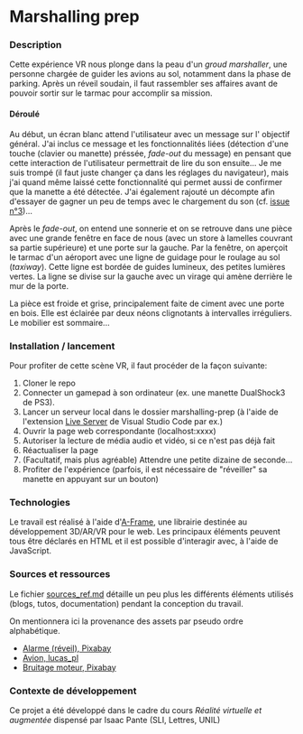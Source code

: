 # Marshalling prep

### Description

Cette expérience VR nous plonge dans la peau d'un *groud marshaller*, une personne chargée de guider les avions au sol, notamment dans la phase de parking. Après un réveil soudain, il faut rassembler ses affaires avant de pouvoir sortir sur le tarmac pour accomplir sa mission.

#### Déroulé

Au début, un écran blanc attend l'utilisateur avec un message sur l' objectif général. J'ai inclus ce message et les fonctionnalités liées (détection d'une touche (clavier ou manette) préssée, *fade-out* du message) en pensant que cette interaction de l'utilisateur permettrait de lire du son ensuite... Je me suis trompé (il faut juste changer ça dans les réglages du navigateur), mais j'ai quand même laissé cette fonctionnalité qui permet aussi de confirmer que la manette a été détectée. J'ai également rajouté un décompte afin d'essayer de gagner un peu de temps avec le chargement du son (cf. [issue n°3](https://github.com/Raphbub/marshalling-prep/issues/3))...

Après le *fade-out*, on entend une sonnerie et on se retrouve dans une pièce avec une grande fenêtre en face de nous (avec un store à lamelles couvrant sa partie supérieure) et une porte sur la gauche. Par la fenêtre, on aperçoit le tarmac d'un aéroport avec une ligne de guidage pour le roulage au sol (*taxiway*). Cette ligne est bordée de guides lumineux, des petites lumières vertes. La ligne se divise sur la gauche avec un virage qui amène derrière le mur de la porte.

La pièce est froide et grise, principalement faite de ciment avec une porte en bois. Elle est éclairée par deux néons clignotants à intervalles irréguliers. Le mobilier est sommaire...

### Installation / lancement

Pour profiter de cette scène VR, il faut procéder de la façon suivante: 

1. Cloner le repo
2. Connecter un gamepad à son ordinateur (ex. une manette DualShock3 de PS3).
3. Lancer un serveur local dans le dossier marshalling-prep (à l'aide de l'extension [Live Server](https://marketplace.visualstudio.com/items?itemName=ritwickdey.LiveServer) de Visual Studio Code par ex.)
4. Ouvrir la page web correspondante (localhost:xxxx)
5. Autoriser la lecture de média audio et vidéo, si ce n'est pas déjà fait
6. Réactualiser la page
7. (Facultatif, mais plus agréable) Attendre une petite dizaine de seconde...
8. Profiter de l'expérience (parfois, il est nécessaire de "réveiller" sa manette en appuyant sur un bouton)

### Technologies

Le travail est réalisé à l'aide d'[A-Frame](https://aframe.io/), une librairie destinée au développement 3D/AR/VR pour le web. Les principaux éléments peuvent tous être déclarés en HTML et il est possible d'interagir avec, à l'aide de JavaScript.

### Sources et ressources

Le fichier [sources_ref.md](sources_ref.md) détaille un peu plus les différents éléments utilisés (blogs, tutos, documentation) pendant la conception du travail.

On mentionnera ici la provenance des assets par pseudo ordre alphabétique.

- [Alarme (réveil), Pixabay](https://pixabay.com/sound-effects/bedside-clock-alarm-95792/)
- [Avion, lucas_pl](https://www.turbosquid.com/3d-models/piper-pa-18-supercub-fbx-free/1041070)
- [Bruitage moteur, Pixabay](https://pixabay.com/sound-effects/propellerwav-14433/)

### Contexte de développement

Ce projet a été développé dans le cadre du cours _Réalité virtuelle et augmentée_ dispensé par Isaac Pante (SLI, Lettres, UNIL)
